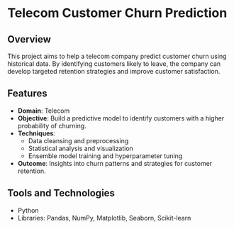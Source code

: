 # Telecom Customer Churn Prediction

## Overview
This project aims to help a telecom company predict customer churn using historical data. By identifying customers likely to leave, the company can develop targeted retention strategies and improve customer satisfaction.

## Features
- **Domain**: Telecom
- **Objective**: Build a predictive model to identify customers with a higher probability of churning.
- **Techniques**:
  - Data cleansing and preprocessing
  - Statistical analysis and visualization
  - Ensemble model training and hyperparameter tuning
- **Outcome**: Insights into churn patterns and strategies for customer retention.

## Tools and Technologies
- Python
- Libraries: Pandas, NumPy, Matplotlib, Seaborn, Scikit-learn
